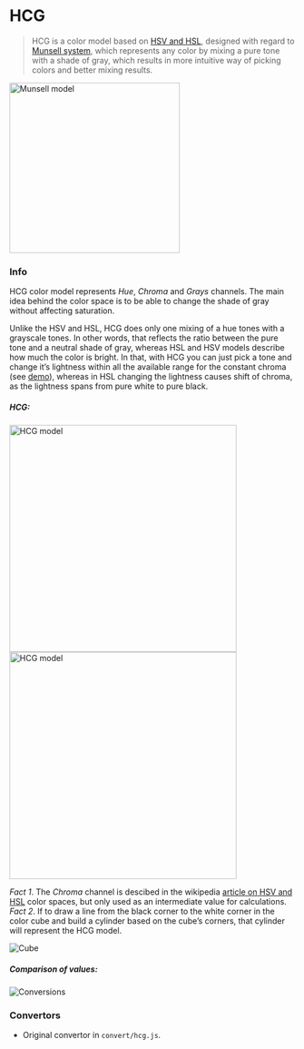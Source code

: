 # HCG
> HCG is a color model based on [HSV and HSL](https://en.wikipedia.org/wiki/HSL_and_HSV), designed with regard to [Munsell system](https://en.wikipedia.org/wiki/Munsell_color_system), which represents any color by mixing a pure tone with a shade of gray, which results in more intuitive way of picking colors and better mixing results.

<img src="/images/munsell.jpg?raw=true" alt="Munsell model" width="300">

### Info
HCG color model represents _Hue_, _Chroma_ and _Grays_ channels. The main idea behind the color space is to be able to change the shade of gray without affecting  saturation.

Unlike the HSV and HSL, HCG does only one mixing of a hue tones with a grayscale tones. In other words, that reflects the ratio between the pure tone and a neutral shade of gray, whereas HSL and HSV models describe how much the color is bright. In that, with HCG you can just pick a tone and change it’s lightness within all the available range for the constant chroma (see [demo](http://acterhd.github.io/hcg-color/colorpicker/index.html)), whereas in HSL changing the lightness causes shift of chroma, as the lightness spans from pure white to pure black.

##### HCG:
<img src="/images/figure1.png?raw=true" alt="HCG model" width="400">
<img src="/images/figure2.png?raw=true" alt="HCG model" width="400">

_Fact 1_. The _Chroma_ channel is descibed in the wikipedia [article on HSV and HSL](https://en.wikipedia.org/wiki/HSL_and_HSV#Hue_and_chroma) color spaces, but only used as an intermediate value for calculations.
_Fact 2_. If to draw a line from the black corner to the white corner in the color cube and build a cylinder based on the cube’s corners, that cylinder will represent the HCG model.

![Cube](/images/cube.png?raw=true "Cube")

##### Comparison of values:
![Conversions](/images/table2.png?raw=true "Conversions table")

### Convertors
- Original convertor in `convert/hcg.js`.


